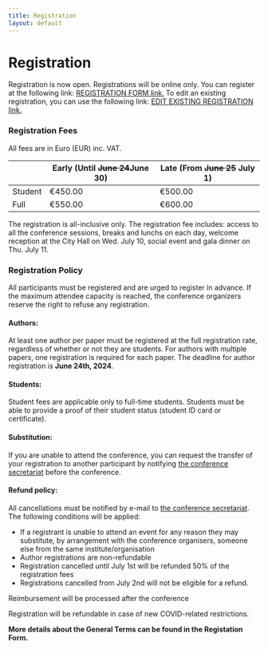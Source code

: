 ```yaml
---
title: Registration
layout: default
---
```


# Registration

Registration is now open. Registrations will be online only. You can register at the following link: [REGISTRATION FORM link.](https://v4.event-vert.org/en/ssdbm2024/) To edit an existing registration, you can use the following link: [EDIT EXISTING REGISTRATION link.](https://v4.event-vert.org/en/ssdbm2024/login.html)  

### Registration Fees

All fees are in Euro (EUR) inc. VAT. 

|                  | Early (Until <s>June 24</s>June 30) | Late (From <s>June 25</s> July 1) |
|------------------|----------------|------------------|
| Student    | €450.00       | €500.00        |
| Full     | €550.00        | €600.00          |


The registration is all-inclusive only. The registration fee includes: access to all the conference sessions, breaks and lunchs on each day, welcome reception at the City Hall on Wed. July 10, social event and gala dinner on Thu. July 11.

### Registration Policy

All participants must be registered and are urged to register in advance. If the maximum attendee capacity is reached, the conference organizers reserve the right to refuse any registration.

#### Authors:
At least one author per paper must be registered at the full registration rate, regardless of whether or not they are students. For authors with multiple papers, one registration is required for each paper. The deadline for author registration is **June 24th, 2024**.

#### Students:
Student fees are applicable only to full-time students. Students must be able to provide a proof of their student status (student ID card or certificate).

#### Substitution:
If you are unable to attend the conference, you can request the transfer of your registration to another participant by notifying [the conference secretariat](mailto:edith.blin@inria.fr,c.foubert@agence-vert.com) before the conference.

#### Refund policy:
All cancellations must be notified by e-mail to [the conference secretariat](mailto:edith.blin@inria.fr,c.foubert@agence-vert.com). The following conditions will be applied:

* If a registrant is unable to attend an event for any reason they may substitute, by arrangement with the conference organisers, someone else from the same institute/organisation
*  Author registrations are non-refundable
* Registration cancelled until July 1st will be refunded 50% of the registration fees
* Registrations cancelled from July 2nd will not be eligible for a refund.

Reimbursement will be processed after the conference

Registration will be refundable in case of new COVID-related restrictions. 

**More details about the General Terms can be found in the Registation Form.**
